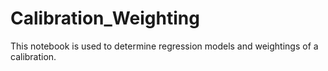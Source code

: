 # Calibration_Weighting
This notebook is used to determine regression models and weightings of a calibration.
